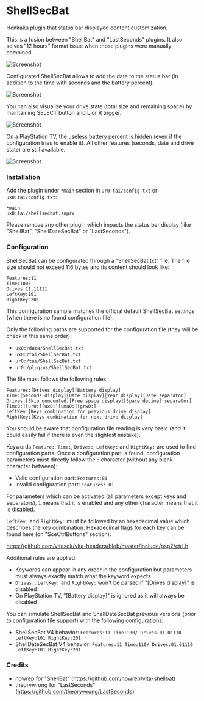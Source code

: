 # ShellSecBat

Henkaku plugin that status bar displayed content customization.

This is a fusion between "ShellBat" and "LastSeconds" plugins.
It also solves "12 hours" format issue when those plugins were manually combined.

![Screenshot](https://github.com/OperationNT414C/ShellSecBat/blob/master/doc/ShellSecBat.png?raw=true)

Configurated ShellSecBat allows to add the date to the status bar (in addition to the time with seconds and the battery percent).

![Screenshot](https://github.com/OperationNT414C/ShellSecBat/blob/master/doc/ShellDateSecBat.png?raw=true)

You can also visualize your drive state (total size and remaining space) by maintaining SELECT button and L or R trigger.

![Screenshot](https://github.com/OperationNT414C/ShellSecBat/blob/master/doc/ShellDriveState.png?raw=true)

On a PlayStation TV, the useless battery percent is hidden (even if the configuration tries to enable it). All other features (seconds, date and drive state) are still available.

![Screenshot](https://github.com/OperationNT414C/ShellSecBat/blob/master/doc/ShellPSTVDisplay.png?raw=true)


### Installation

Add the plugin under `*main` section in `ur0:tai/config.txt` or `ux0:tai/config.txt`:

```
*main
ux0:tai/shellsecbat.suprx
```

Please remove any other plugin which impacts the status bar display (like "ShellBat", "ShellDateSecBat" or "LastSeconds").


### Configuration

ShellSecBat can be configurated through a "ShellSecBat.txt" file. The file size should not exceed 116 bytes and its content should look like:

```
Features:11
Time:100/
Drives:11.11111
LeftKey:101
RightKey:201
```

This configuration sample matches the official default ShellSecBat settings (when there is no found configuration file).

Only the following paths are supported for the configuration file (they will be check in this same order):

 * `ux0:/data/ShellSecBat.txt`
 * `ux0:/tai/ShellSecBat.txt`
 * `ur0:/tai/ShellSecBat.txt`
 * `ur0:/plugins/ShellSecBat.txt`

The file must follows the following rules:

```
Features:[Drives display][Battery display]
Time:[Seconds display][Date display][Year display][Date separator]
Drives:[Skip unmounted][Free space display][Space decimal separator][imc0:][ur0:][ux0:][uma0:][grw0:]
LeftKey:[Keys combination for previous drive display]
RightKey:[Keys combination for next drive display]
```

You should be aware that configuration file reading is very basic (and it could easily fail if there is even the slightest mistake).

Keywords `Feature:`, `Time:`, `Drives:`, `LeftKey:` and `RightKey:`  are used to find configuration parts.
Once a configuration part is found, configuration parameters must directly follow the `:` character (without any blank character between):

 * Valid configuration part: `Features:01`
 * Invalid configuration part: `Features: 01`

For parameters which can be activated (all parameters except keys and separators), `1` means that it is enabled and any other character means that it is disabled.

`LeftKey:` and `RightKey:` must be followed by an hexadecimal value which describes the key combination. Hexadecimal flags for each key can be found here (on "SceCtrlButtons" section):

https://github.com/vitasdk/vita-headers/blob/master/include/psp2/ctrl.h

Additional rules are applied:
 * Keywords can appear in any order in the configuration but parameters must always exactly match what the keyword expects
 * `Drives:`, `LeftKey:` and `RightKey:` won't be parsed if "[Drives display]" is disabled
 * On PlayStation TV, "[Battery display]" is ignored as it will always be disabled

You can simulate ShellSecBat and ShellDateSecBat previous versions (prior to configuration file support) with the following configurations:

 * ShellSecBat V4 behavior: `Features:11 Time:100/ Drives:01.01110 LeftKey:101 RightKey:201`
 * ShellDateSecBat V4 behavior: `Features:11 Time:110/ Drives:01.01110 LeftKey:101 RightKey:201`



### Credits

 * nowrep for "ShellBat" (https://github.com/nowrep/vita-shellbat)
 * theorywrong for "LastSeconds" (https://github.com/theorywrong/LastSeconds)
